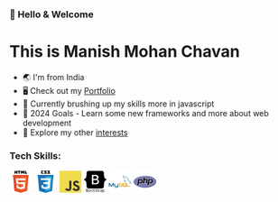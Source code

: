 # <h3>👋 Hello & Welcome</h3>

<h1>This is Manish Mohan Chavan</h1>
<ul>
  <li>🌏 I'm from India</li>
  <li>🖥️ Check out my <a href="https://manishmch-portfolio.netlify.app/">Portfolio</a></li>
  <li>🚀 Currently brushing up my skills more in javascript</li>
  <li>💯 2024 Goals - Learn some new frameworks and more about web development</li>
  <li>💫 Explore my other <a href="https://www.instagram.com/maxsoch_yt/">interests</a></li>
</ul>
<h3 align="left">Tech Skills:</h3>
<p align="left"><a href="https://www.w3.org/html/" target="_blank" rel="noreferrer"><img src="https://raw.githubusercontent.com/devicons/devicon/master/icons/html5/html5-original-wordmark.svg" alt="html5" width="40" height="40"/></a> <a href="https://www.w3schools.com/css/" target="_blank" rel="noreferrer"><img src="https://raw.githubusercontent.com/devicons/devicon/master/icons/css3/css3-original-wordmark.svg" alt="css3" width="40" height="40"/></a> <a href="https://developer.mozilla.org/en-US/docs/Web/JavaScript" target="_blank" rel="noreferrer"><img src="https://raw.githubusercontent.com/devicons/devicon/master/icons/javascript/javascript-original.svg" alt="javascript" width="40" height="40"/></a> <a href="https://getbootstrap.com" target="_blank" rel="noreferrer"><img src="https://raw.githubusercontent.com/devicons/devicon/master/icons/bootstrap/bootstrap-plain-wordmark.svg" alt="bootstrap" width="40" height="40"/></a> <a href="https://www.mysql.com/" target="_blank" rel="noreferrer"><img src="https://raw.githubusercontent.com/devicons/devicon/master/icons/mysql/mysql-original-wordmark.svg" alt="mysql" width="40" height="40"/></a> <a href="https://www.php.net" target="_blank" rel="noreferrer"><img src="https://raw.githubusercontent.com/devicons/devicon/master/icons/php/php-original.svg" alt="php" width="40" height="40"/></a></p>
